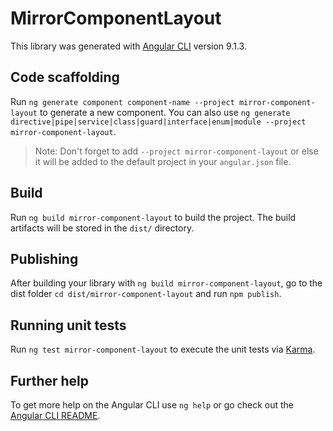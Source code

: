 # MirrorComponentLayout

This library was generated with [Angular CLI](https://github.com/angular/angular-cli) version 9.1.3.

## Code scaffolding

Run `ng generate component component-name --project mirror-component-layout` to generate a new component. You can also use `ng generate directive|pipe|service|class|guard|interface|enum|module --project mirror-component-layout`.
> Note: Don't forget to add `--project mirror-component-layout` or else it will be added to the default project in your `angular.json` file. 

## Build

Run `ng build mirror-component-layout` to build the project. The build artifacts will be stored in the `dist/` directory.

## Publishing

After building your library with `ng build mirror-component-layout`, go to the dist folder `cd dist/mirror-component-layout` and run `npm publish`.

## Running unit tests

Run `ng test mirror-component-layout` to execute the unit tests via [Karma](https://karma-runner.github.io).

## Further help

To get more help on the Angular CLI use `ng help` or go check out the [Angular CLI README](https://github.com/angular/angular-cli/blob/master/README.md).

